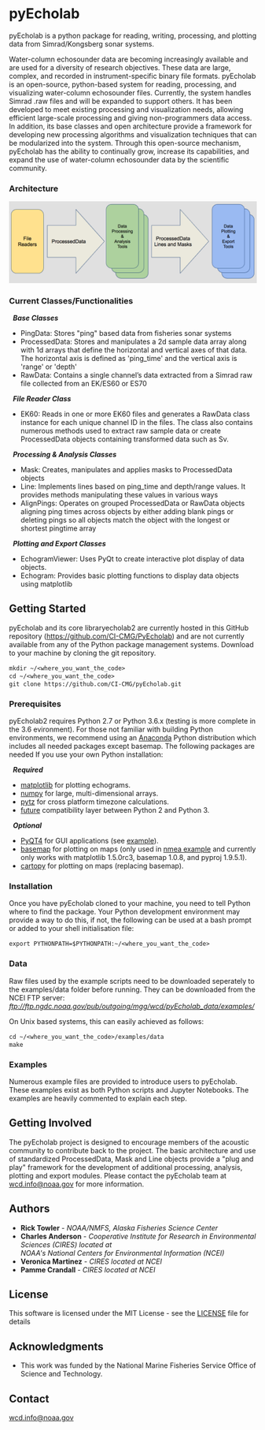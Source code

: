 # pyEcholab

pyEcholab is a python package for reading, writing, processing, and plotting data from Simrad/Kongsberg sonar systems.

Water-column echosounder data are becoming increasingly available and are used for a diversity of research objectives. These data are large, complex, and recorded in instrument-specific binary file formats. pyEcholab is an open-source, python-based system for reading, processing, and visualizing water-column echosounder files. Currently, the system handles Simrad .raw files and will be expanded to support others. It has been developed to meet existing processing and visualization needs, allowing efficient large-scale processing and giving non-programmers data access. In addition, its base classes and open architecture provide a framework for developing new processing algorithms and visualization techniques that can be modularized into the system. Through this open-source mechanism, pyEcholab has the ability to continually grow, increase its capabilities, and expand the use of water-column echosounder data by the scientific community.

### Architecture

![architecture diagram](images/architecture.png)


### Current Classes/Functionalities

&nbsp;&nbsp;**_Base Classes_**  
* PingData: Stores "ping" based data from fisheries sonar systems
* ProcessedData: Stores and manipulates a 2d sample data array along with 1d arrays that define the horizontal and vertical axes of that data. The horizontal axis is defined as 'ping_time' and the vertical axis is 'range' or 'depth'
* RawData: Contains a single channel’s data extracted from a Simrad raw file collected from an EK/ES60 or ES70

&nbsp;&nbsp;**_File Reader Class_**
* EK60: Reads in one or more EK60 files and generates a RawData class instance for each unique channel ID in the files. The class also contains numerous methods used to extract raw sample data or create ProcessedData objects containing transformed data such as Sv.

&nbsp;&nbsp;**_Processing & Analysis Classes_**
* Mask: Creates, manipulates and applies masks to ProcessedData objects
* Line: Implements lines based on ping_time and depth/range values. It provides methods manipulating these values in various ways
* AlignPings: Operates on grouped ProcessedData or RawData objects aligning ping times across objects by either adding blank pings or deleting pings so all objects match the object with the longest or shortest pingtime array

&nbsp;&nbsp;**_Plotting and Export Classes_** 
* EchogramViewer: Uses PyQt to create interactive plot display of data objects. 
* Echogram: Provides basic plotting functions to display data objects using matplotlib

## Getting Started


pyEcholab and its core libraryecholab2 are currently hosted in this GitHub
repository (https://github.com/CI-CMG/PyEcholab) and are not currently 
available from any of the Python package management systems.
Download to your machine by cloning the git repository.

```
mkdir ~/<where_you_want_the_code>
cd ~/<where_you_want_the_code>
git clone https://github.com/CI-CMG/pyEcholab.git
```

### Prerequisites

pyEcholab2 requires Python 2.7 or Python 3.6.x (testing is more complete in the 3.6 evironment). For those not familiar with building Python environments, we recommend using an [Anaconda](https://www.anaconda.com/download/) Python distribution which includes all needed packages except basemap. The following packages are needed If you use your own Python installation: 

&nbsp;&nbsp;**_Required_**
* [matplotlib](https://matplotlib.org/) for plotting echograms.
* [numpy](http://www.numpy.org/) for large, multi-dimensional arrays.
* [pytz](http://pytz.sourceforge.net/) for cross platform timezone calculations.
* [future](https://pypi.org/project/future/) compatibility layer between Python 2 and Python 3.

&nbsp;&nbsp;**_Optional_**
* [PyQT4](https://wiki.python.org/moin/PyQt4) for GUI applications (see [example](https://github.com/CI-CMG/PyEcholab2/blob/master/examples/qt_echogram_viewer.py)).
* [basemap](https://matplotlib.org/basemap/) for plotting on maps (only used in [nmea example](https://github.com/CI-CMG/PyEcholab2/blob/master/examples/nmea_example.py) and currently only works with matplotlib 1.5.0rc3, basemap 1.0.8, and pyproj 1.9.5.1).
* [cartopy](https://scitools.org.uk/cartopy/docs/v0.15/installing.html#installing) for plotting on maps (replacing basemap).

### Installation

Once you have pyEcholab cloned to your machine, you need to tell Python where to find the package. Your Python development environment may provide a way to do this, if not, the following can be used at a bash prompt or added to
your shell initialisation file:

```
export PYTHONPATH=$PYTHONPATH:~/<where_you_want_the_code>
```

### Data
Raw files used by the example scripts need to be downloaded seperately to the examples/data folder before running. They can be downloaded from the NCEI FTP server: *ftp://ftp.ngdc.noaa.gov/pub/outgoing/mgg/wcd/pyEcholab_data/examples/*  
  
On Unix based systems, this can easily achieved as follows:

```
cd ~/<where_you_want_the_code>/examples/data
make
```

### Examples
Numerous example files are provided to introduce users to pyEcholab. These examples exist as both Python scripts and Jupyter Notebooks. The examples are heavily commented to explain each step.

## Getting Involved
The pyEcholab project is designed to encourage members of the acoustic community to contribute back to the project. The basic architecture and use of standardized ProcessedData, Mask and Line objects provide a "plug and play" framework for the development of additional processing, analysis, plotting and export modules. Please contact the pyEcholab team at [wcd.info@noaa.gov](mailto:wcd.info@noaa.gov) for more information.

## Authors

* **Rick Towler** - _NOAA/NMFS, Alaska Fisheries Science Center_
* **Charles Anderson** - _Cooperative Institute for Research in Environmental Sciences (CIRES) located at  
NOAA's National Centers for Environmental Information (NCEI)_
* **Veronica Martinez** - _CIRES located at NCEI_
* **Pamme Crandall** - _CIRES located at NCEI_

## License

This software is licensed under the MIT License - see the
[LICENSE](LICENSE) file for details

## Acknowledgments

* This work was funded by the National Marine Fisheries Service Office of Science and Technology.

## Contact
[wcd.info@noaa.gov](mailto:wcd.info@noaa.gov)
